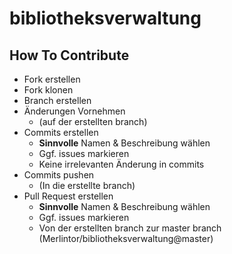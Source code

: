# bibliotheksverwaltung

## How To Contribute

- Fork erstellen
- Fork klonen
- Branch erstellen
- Änderungen Vornehmen
  - (auf der erstellten branch)
- Commits erstellen
  - **Sinnvolle** Namen & Beschreibung wählen
  - Ggf. issues markieren
  - Keine irrelevanten Änderung in commits
- Commits pushen
  - (In die erstellte branch)
- Pull Request erstellen
  - **Sinnvolle** Namen & Beschreibung wählen
  - Ggf. issues markieren
  - Von der erstellten branch zur master branch (Merlintor/bibliotheksverwaltung@master)

